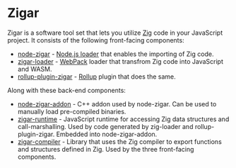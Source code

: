 Zigar
=====

Zigar is a software tool set that lets you utilize [Zig](https://ziglang.org/) code in your JavaScript project. It consists of the following front-facing components:

* [node-zigar](./node-zigar/README.md) - [Node.js loader](https://nodejs.org/api/esm.html#loaders) that enables the importing of Zig code.
* [zigar-loader](./zig-loader/README.md) - [WebPack](https://webpack.js.org/) loader that transfrom Zig code into JavaScript and WASM.
* [rollup-plugin-zigar](./rollup-plugin-zigar/README.md) - [Rollup](https://rollupjs.org/) plugin that does the same.

Along with these back-end components:

* [node-zigar-addon](./node-zigar-addon/README.md) - C++ addon used by node-zigar. Can be used to manually load pre-compiled binaries.
* [zigar-runtime](./zigar-runtime/README.md) - JavaScript runtime for accessing Zig data structures and call-marshalling. Used by code generated by zig-loader and rollup-plugin-zigar. Embedded into node-zigar-addon.
* [zigar-compiler](./zigar-compiler/README.md) - Library that uses the Zig compiler to export functions and structures defined in Zig. Used by the three front-facing components.

